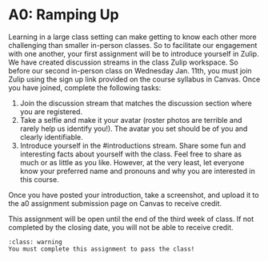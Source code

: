 A0: Ramping Up
============================

Learning in a large class setting can make getting to know each other more challenging than smaller in-person classes. So to facilitate our engagement with one another, your first assignment will be to introduce yourself in Zulip. 
We have created discussion streams in the class Zulip workspace. So before our second in-person class on Wednesday Jan. 11th, you must join Zulip using the sign up link provided on the course syllabus in Canvas. Once you have joined, complete the following tasks:

1. Join the discussion stream that matches the discussion section where you are registered.
2. Take a selfie and make it your avatar (roster photos are terrible and rarely help us identify you!). The avatar you set should be of you and clearly identifiable.
3. Introduce yourself in the #introductions stream. Share some fun and interesting facts about yourself with the class. Feel free to share as much or as little as you like. However, at the very least, let everyone know your preferred name and pronouns and why you are interested in this course.

Once you have posted your introduction, take a screenshot, and upload it to the a0 assignment submission page on Canvas to receive credit.

This assignment will be open until the end of the third week of class. If not completed by the closing date, you will not be able to receive credit.

`````{admonition} Attention
:class: warning
You must complete this assignment to pass the class!
`````
